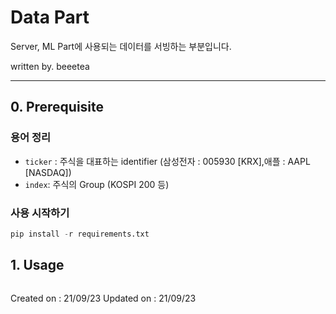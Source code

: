 # Data Part

Server, ML Part에 사용되는 데이터를 서빙하는 부분입니다.

written by. beeetea

---

## 0. Prerequisite

### 용어 정리

- `ticker` : 주식을 대표하는 identifier (삼성전자 : 005930 [KRX],애플 : AAPL [NASDAQ]) 
- `index`: 주식의 Group (KOSPI 200 등)

### 사용 시작하기
```python
pip install -r requirements.txt
```

## 1. Usage

```python

```



Created on : 21/09/23
Updated on : 21/09/23